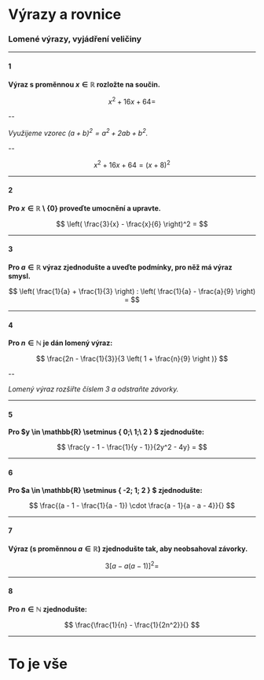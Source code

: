 # Výrazy a rovnice

### Lomené výrazy, vyjádření veličiny

---

#### 1

**Výraz s proměnnou $x \in \mathbb{R}$ rozložte na součin.**

$$
x^2 + 16x + 64 =
$$

--

*Využijeme vzorec $(a+b)^2 = a^2 + 2ab + b^2$.*

--

$$
x^2 + 16x + 64 = (x + 8)^2
$$

---

#### 2

**Pro $x \in \mathbb{R} \setminus \{0\}$ proveďte umocnění a upravte.**

$$
\left( \frac{3}{x} - \frac{x}{6} \right)^2 =
$$

---

#### 3

**Pro $a \in \mathbb{R}$ výraz zjednodušte a uveďte podmínky, pro něž má výraz smysl.**

$$
\left( \frac{1}{a} + \frac{1}{3} \right) : \left( \frac{1}{a} - \frac{a}{9} \right) =
$$

---

#### 4

**Pro $n \in \mathbb{N}$ je dán lomený výraz:**

$$
\frac{2n - \frac{1}{3}}{3 \left( 1 + \frac{n}{9} \right )}
$$

--

*Lomený výraz rozšiřte číslem 3 a odstraňte závorky.*

---

#### 5

**Pro $y \in \mathbb{R} \setminus \{ 0;\ 1;\ 2 \} $ zjednodušte:**

$$
\frac{y - 1 - \frac{1}{y - 1}}{2y^2 - 4y} =
$$

---

#### 6

**Pro $a \in \mathbb{R} \setminus \{ -2; 1; 2 \} $ zjednodušte:**

$$
  \frac{(a - 1 - \frac{1}{a - 1}) \cdot \frac{a - 1}{a - a - 4}}{}
$$

---

#### 7

**Výraz (s proměnnou $a \in \mathbb{R}$) zjednodušte tak, aby neobsahoval závorky.**

$$
  3[a - a (a - 1)]^2 =
$$

---

#### 8

**Pro $n \in \mathbb{N}$ zjednodušte:**

$$
  \frac{\frac{1}{n} - \frac{1}{2n^2}}{}
$$

---

# To je vše
